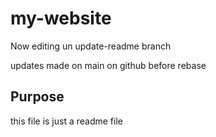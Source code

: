 # my-website


Now editing un update-readme branch


updates made on main on github before rebase

## Purpose

this file is just a readme file
